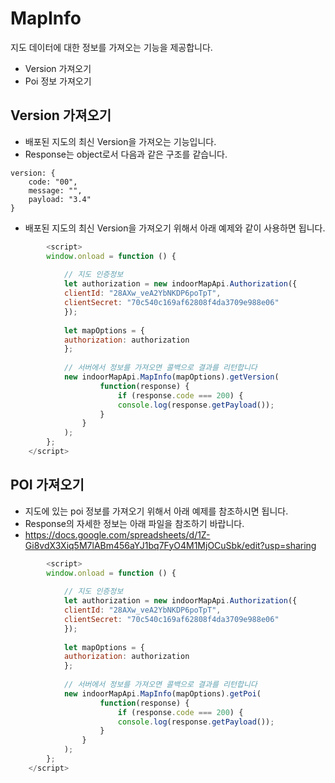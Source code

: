 # MapInfo

지도 데이터에 대한 정보를 가져오는 기능을 제공합니다.

- Version 가져오기
- Poi 정보 가져오기

## Version 가져오기

- 배포된 지도의 최신 Version을 가져오는 기능입니다. 
- Response는 object로서 다음과 같은 구조를 같습니다. 
~~~
version: {
    code: "00",
    message: "",
    payload: "3.4"
}
~~~
- 배포된 지도의 최신 Version을 가져오기 위해서 아래 예제와 같이 사용하면 됩니다.  
~~~javascript
        <script>
        window.onload = function () {
        
            // 지도 인증정보
            let authorization = new indoorMapApi.Authorization({
            clientId: "28AXw_veA2YbNKDP6poTpT",
            clientSecret: "70c540c169af62808f4da3709e988e06"
            });
        
            let mapOptions = {
            authorization: authorization
            };
        
            // 서버에서 정보를 가져오면 콜백으로 결과를 리턴합니다
            new indoorMapApi.MapInfo(mapOptions).getVersion( 
                    function(response) {
                        if (response.code === 200) {
                        console.log(response.getPayload());
                    }
                }
            );
        };
    </script>
~~~

## POI 가져오기

- 지도에 있는 poi 정보를 가져오기 위해서 아래 예제를 참조하시면 됩니다.
- Response의 자세한 정보는 아래 파일을 참조하기 바랍니다. 
- https://docs.google.com/spreadsheets/d/1Z-Gi8vdX3Xiq5M7lABm456aYJ1bq7FyO4M1MjOCuSbk/edit?usp=sharing
  
~~~javascript
        <script>
        window.onload = function () {
        
            // 지도 인증정보
            let authorization = new indoorMapApi.Authorization({
            clientId: "28AXw_veA2YbNKDP6poTpT",
            clientSecret: "70c540c169af62808f4da3709e988e06"
            });
        
            let mapOptions = {
            authorization: authorization
            };
        
            // 서버에서 정보를 가져오면 콜백으로 결과를 리턴합니다
            new indoorMapApi.MapInfo(mapOptions).getPoi( 
                    function(response) {
                        if (response.code === 200) {
                        console.log(response.getPayload());
                    }
                }
            );
        };
    </script>
~~~
